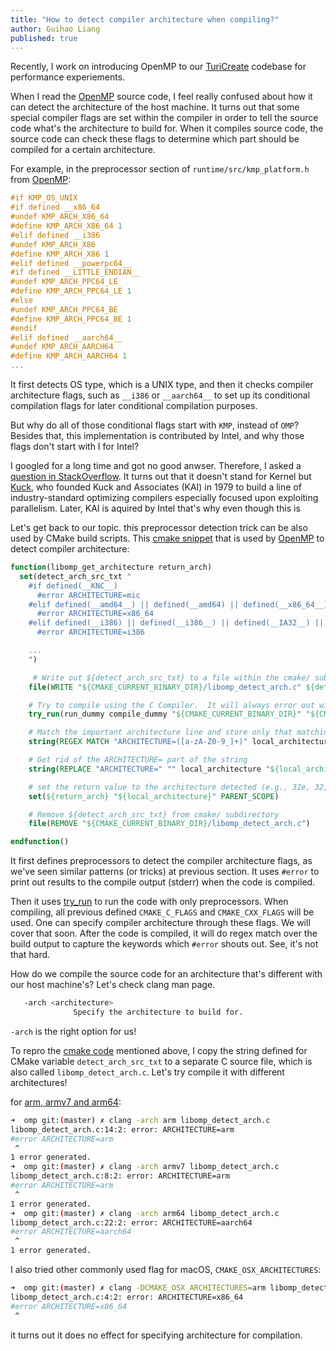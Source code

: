 ```yaml
---
title: "How to detect compiler architecture when compiling?"
author: Guihao Liang
published: true
---
```


Recently, I work on introducing OpenMP to our [TuriCreate](https://github.com/apple/turicreate) codebase for performance experiements.

When I read the [OpenMP](1) source code, I feel really confused about how it can detect the architecture of the host machine. It turns out that some special compiler flags are set within the compiler in order to tell the source code what's the architecture to build for. When it compiles source code, the source code can check these flags to determine which part should be compiled for a certain architecture.

For example, in the preprocessor section of `runtime/src/kmp_platform.h` from [OpenMP](1):

```C
#if KMP_OS_UNIX
#if defined __x86_64
#undef KMP_ARCH_X86_64
#define KMP_ARCH_X86_64 1
#elif defined __i386
#undef KMP_ARCH_X86
#define KMP_ARCH_X86 1
#elif defined __powerpc64__
#if defined __LITTLE_ENDIAN__
#undef KMP_ARCH_PPC64_LE
#define KMP_ARCH_PPC64_LE 1
#else
#undef KMP_ARCH_PPC64_BE
#define KMP_ARCH_PPC64_BE 1
#endif
#elif defined __aarch64__
#undef KMP_ARCH_AARCH64
#define KMP_ARCH_AARCH64 1
...

```

It first detects OS type, which is a UNIX type, and then it checks compiler architecture flags, such as `__i386` or `__aarch64__` to set up its conditional compilation flags for later conditional compilation purposes.

But why do all of those conditional flags start with `KMP`, instead of `OMP`? Besides that, this implementation is contributed by Intel, and why those flags don't start with I for Intel?

I googled for a long time and got no good anwser. Therefore, I asked a [question in StackOverflow](https://stackoverflow.com/questions/59333281/what-does-k-in-kmp-affinity-mean). It turns out that it doesn't stand for Kernel but [Kuck](https://en.wikipedia.org/wiki/David_Kuck), who founded Kuck and Associates (KAI) in 1979 to build a line of industry-standard optimizing compilers especially focused upon exploiting parallelism. Later, KAI is aquired by Intel that's why even though this is

Let's get back to our topic. this preprocessor detection trick can be also used by CMake build scripts. This [cmake snippet](0) that is used by [OpenMP](0) to detect compiler architecture:

```cmake
function(libomp_get_architecture return_arch)
  set(detect_arch_src_txt "
    #if defined(__KNC__)
      #error ARCHITECTURE=mic
    #elif defined(__amd64__) || defined(__amd64) || defined(__x86_64__) || defined(__x86_64) || defined(_M_X64) || defined(_M_AMD64)
      #error ARCHITECTURE=x86_64
    #elif defined(__i386) || defined(__i386__) || defined(__IA32__) || defined(_M_I86) || defined(_M_IX86) || defined(__X86__) || defined(_X86_)
      #error ARCHITECTURE=i386

    ...
    ")

     # Write out ${detect_arch_src_txt} to a file within the cmake/ subdirectory
    file(WRITE "${CMAKE_CURRENT_BINARY_DIR}/libomp_detect_arch.c" ${detect_arch_src_txt})

    # Try to compile using the C Compiler.  It will always error out with an #error directive, so store error output to ${local_architecture}
    try_run(run_dummy compile_dummy "${CMAKE_CURRENT_BINARY_DIR}" "${CMAKE_CURRENT_BINARY_DIR}/libomp_detect_arch.c" COMPILE_OUTPUT_VARIABLE local_architecture)

    # Match the important architecture line and store only that matching string in ${local_architecture}
    string(REGEX MATCH "ARCHITECTURE=([a-zA-Z0-9_]+)" local_architecture "${local_architecture}")

    # Get rid of the ARCHITECTURE= part of the string
    string(REPLACE "ARCHITECTURE=" "" local_architecture "${local_architecture}")

    # set the return value to the architecture detected (e.g., 32e, 32, arm, ppc64, etc.)
    set(${return_arch} "${local_architecture}" PARENT_SCOPE)

    # Remove ${detect_arch_src_txt} from cmake/ subdirectory
    file(REMOVE "${CMAKE_CURRENT_BINARY_DIR}/libomp_detect_arch.c")

endfunction()
```

It first defines preprocessors to detect the compiler architecture flags, as we've seen similar patterns (or tricks) at previous section. It uses `#error` to print out results to the compile output (stderr) when the code is compiled.

Then it uses [try_run](https://cmake.org/cmake/help/v3.2/command/try_run.html) to run the code with only preprocessors. When compiling, all previous defined `CMAKE_C_FLAGS` and `CMAKE_CXX_FLAGS` will be used. One can specify compiler architecture through these flags. We will cover that soon. After the code is compiled, it will do regex match over the build output to capture the keywords which `#error` shouts out. See, it's not that hard.

How do we compile the source code for an architecture that's different with our host machine's? Let's check clang man page.

```bash
   -arch <architecture>
              Specify the architecture to build for.

```

`-arch` is the right option for us!

To repro the [cmake code](0) mentioned above, I copy the string defined for CMake variable `detect_arch_src_txt` to a separate C source file, which is also called `libomp_detect_arch.c`. Let's try compile it with different architectures!

for [arm, armv7 and arm64](https://stackoverflow.com/questions/21422447/what-iphone-devices-will-run-on-armv7s-and-arm64):

```bash
➜  omp git:(master) ✗ clang -arch arm libomp_detect_arch.c
libomp_detect_arch.c:14:2: error: ARCHITECTURE=arm
#error ARCHITECTURE=arm
 ^
1 error generated.
➜  omp git:(master) ✗ clang -arch armv7 libomp_detect_arch.c
libomp_detect_arch.c:8:2: error: ARCHITECTURE=arm
#error ARCHITECTURE=arm
 ^
1 error generated.
➜  omp git:(master) ✗ clang -arch arm64 libomp_detect_arch.c
libomp_detect_arch.c:22:2: error: ARCHITECTURE=aarch64
#error ARCHITECTURE=aarch64
 ^
1 error generated.
```

I also tried other commonly used flag for macOS, `CMAKE_OSX_ARCHITECTURES`:

```bash
➜  omp git:(master) ✗ clang -DCMAKE_OSX_ARCHITECTURES=arm libomp_detect_arch.c
libomp_detect_arch.c:4:2: error: ARCHITECTURE=x86_64
#error ARCHITECTURE=x86_64
 ^
```

it turns out it does no effect for specifying architecture for compilation.

[0]: https://github.com/llvm/llvm-project/blob/0b969fa9ccf595abc31942e5d14be784707e960c/openmp/runtime/cmake/LibompGetArchitecture.cmake#L16
[1]: https://github.com/apple/turicreate